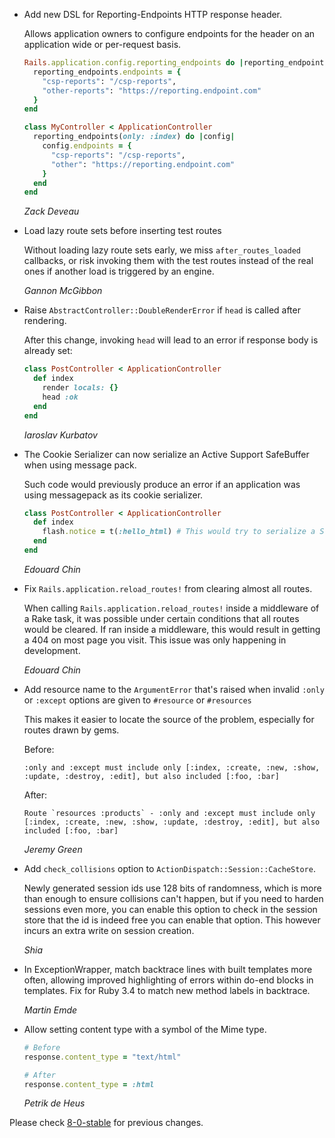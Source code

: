 *   Add new DSL for Reporting-Endpoints HTTP response header.

    Allows application owners to configure endpoints for the header
    on an application wide or per-request basis.

    ```ruby
    Rails.application.config.reporting_endpoints do |reporting_endpoints|
      reporting_endpoints.endpoints = {
        "csp-reports": "/csp-reports",
        "other-reports": "https://reporting.endpoint.com"
      }
    end
    ```

    ```ruby
    class MyController < ApplicationController
      reporting_endpoints(only: :index) do |config|
        config.endpoints = {
          "csp-reports": "/csp-reports",
          "other": "https://reporting.endpoint.com"
        }
      end
    end
    ```

    *Zack Deveau*

*   Load lazy route sets before inserting test routes

    Without loading lazy route sets early, we miss `after_routes_loaded` callbacks, or risk
    invoking them with the test routes instead of the real ones if another load is triggered by an engine.

    *Gannon McGibbon*

*   Raise `AbstractController::DoubleRenderError` if `head` is called after rendering.

    After this change, invoking `head` will lead to an error if response body is already set:

    ```ruby
    class PostController < ApplicationController
      def index
        render locals: {}
        head :ok
      end
    end
    ```

    *Iaroslav Kurbatov*

*   The Cookie Serializer can now serialize an Active Support SafeBuffer when using message pack.

    Such code would previously produce an error if an application was using messagepack as its cookie serializer.

    ```ruby
    class PostController < ApplicationController
      def index
        flash.notice = t(:hello_html) # This would try to serialize a SafeBuffer, which was not possible.
      end
    end
    ```

    *Edouard Chin*

*   Fix `Rails.application.reload_routes!` from clearing almost all routes.

    When calling `Rails.application.reload_routes!` inside a middleware of
    a Rake task, it was possible under certain conditions that all routes would be cleared.
    If ran inside a middleware, this would result in getting a 404 on most page you visit.
    This issue was only happening in development.

    *Edouard Chin*

*   Add resource name to the `ArgumentError` that's raised when invalid `:only` or `:except` options are given to `#resource` or `#resources`

    This makes it easier to locate the source of the problem, especially for routes drawn by gems.

    Before:
    ```
    :only and :except must include only [:index, :create, :new, :show, :update, :destroy, :edit], but also included [:foo, :bar]
    ```

    After:
    ```
    Route `resources :products` - :only and :except must include only [:index, :create, :new, :show, :update, :destroy, :edit], but also included [:foo, :bar]
    ```

    *Jeremy Green*

*   Add `check_collisions` option to `ActionDispatch::Session::CacheStore`.

    Newly generated session ids use 128 bits of randomness, which is more than
    enough to ensure collisions can't happen, but if you need to harden sessions
    even more, you can enable this option to check in the session store that the id
    is indeed free you can enable that option. This however incurs an extra write
    on session creation.

    *Shia*

*   In ExceptionWrapper, match backtrace lines with built templates more often,
    allowing improved highlighting of errors within do-end blocks in templates.
    Fix for Ruby 3.4 to match new method labels in backtrace.

    *Martin Emde*

*   Allow setting content type with a symbol of the Mime type.

    ```ruby
    # Before
    response.content_type = "text/html"

    # After
    response.content_type = :html
    ```

    *Petrik de Heus*

Please check [8-0-stable](https://github.com/rails/rails/blob/8-0-stable/actionpack/CHANGELOG.md) for previous changes.
